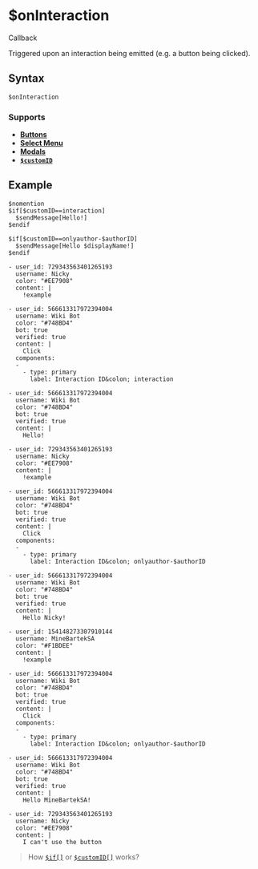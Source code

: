 # $onInteraction
<div class="functionTags">
  <span id="CallbackTag">Callback</span>
</div>

Triggered upon an interaction being emitted (e.g. a button being clicked).

## Syntax
```
$onInteraction
```

### Supports
- **[Buttons](../guides/general/interactions/buttons/aboutButtons.md)**
- **[Select Menu](../guides/general/interactions/selectMenus/aboutSelectMenu.md)**
- **[Modals](../guides/general/interactions/modals/aboutModals.md)**
- **[`$customID`](../bdscript/customID.md)**

## Example
```
$nomention
$if[$customID==interaction]
  $sendMessage[Hello!]
$endif

$if[$customID==onlyauthor-$authorID]
  $sendMessage[Hello $displayName!]
$endif
```
``` discord yaml
- user_id: 729343563401265193
  username: Nicky
  color: "#EE7908"
  content: |
    !example

- user_id: 566613317972394004
  username: Wiki Bot
  color: "#748BD4"
  bot: true
  verified: true
  content: |
    Click
  components:
  -
    - type: primary
      label: Interaction ID&colon; interaction

- user_id: 566613317972394004
  username: Wiki Bot
  color: "#748BD4"
  bot: true
  verified: true
  content: |
    Hello!

- user_id: 729343563401265193
  username: Nicky
  color: "#EE7908"
  content: |
    !example

- user_id: 566613317972394004
  username: Wiki Bot
  color: "#748BD4"
  bot: true
  verified: true
  content: |
    Click
  components:
  -
    - type: primary
      label: Interaction ID&colon; onlyauthor-$authorID

- user_id: 566613317972394004
  username: Wiki Bot
  color: "#748BD4"
  bot: true
  verified: true
  content: |
    Hello Nicky!
```

``` discord yaml
- user_id: 154148273307910144
  username: MineBartekSA
  color: "#F1BDEE"
  content: |
    !example

- user_id: 566613317972394004
  username: Wiki Bot
  color: "#748BD4"
  bot: true
  verified: true
  content: |
    Click
  components:
  -
    - type: primary
      label: Interaction ID&colon; onlyauthor-$authorID

- user_id: 566613317972394004
  username: Wiki Bot
  color: "#748BD4"
  bot: true
  verified: true
  content: |
    Hello MineBartekSA!

- user_id: 729343563401265193
  username: Nicky
  color: "#EE7908"
  content: |
    I can't use the button
```

> How [`$if[]`](../guides/general/ifStatements.md) or [`$customID[]`](../bdscript/customID.md) works?
